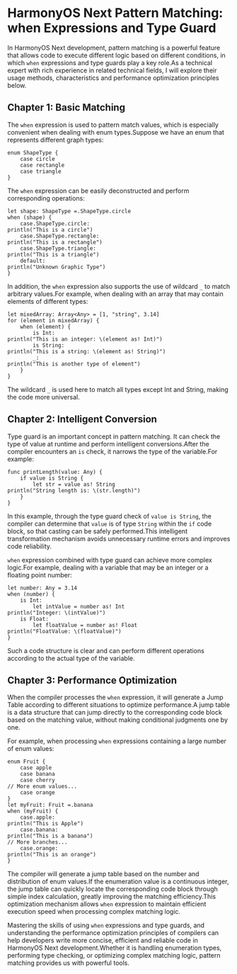 # HarmonyOS Next Pattern Matching: when Expressions and Type Guard
In HarmonyOS Next development, pattern matching is a powerful feature that allows code to execute different logic based on different conditions, in which `when` expressions and type guards play a key role.As a technical expert with rich experience in related technical fields, I will explore their usage methods, characteristics and performance optimization principles below.

## Chapter 1: Basic Matching
The `when` expression is used to pattern match values, which is especially convenient when dealing with enum types.Suppose we have an enum that represents different graph types:
```cj
enum ShapeType {
    case circle
    case rectangle
    case triangle
}
```
The `when` expression can be easily deconstructed and perform corresponding operations:
```cj
let shape: ShapeType =.ShapeType.circle
when (shape) {
    case.ShapeType.circle:
println("This is a circle")
    case.ShapeType.rectangle:
println("This is a rectangle")
    case.ShapeType.triangle:
println("This is a triangle")
    default:
println("Unknown Graphic Type")
}
```
In addition, the `when` expression also supports the use of wildcard `_` to match arbitrary values.For example, when dealing with an array that may contain elements of different types:
```cj
let mixedArray: Array<Any> = [1, "string", 3.14]
for (element in mixedArray) {
    when (element) {
        is Int:
println("This is an integer: \(element as! Int)")
        is String:
println("This is a string: \(element as! String)")
        _:
println("This is another type of element")
    }
}
```
The wildcard `_` is used here to match all types except Int and String, making the code more universal.

## Chapter 2: Intelligent Conversion
Type guard is an important concept in pattern matching. It can check the type of value at runtime and perform intelligent conversions.After the compiler encounters an `is` check, it narrows the type of the variable.For example:
```cj
func printLength(value: Any) {
    if value is String {
        let str = value as! String
println("String length is: \(str.length)")
    }
}
```
In this example, through the type guard check of `value is String`, the compiler can determine that `value` is of type `String` within the `if` code block, so that casting can be safely performed.This intelligent transformation mechanism avoids unnecessary runtime errors and improves code reliability.

`when` expression combined with type guard can achieve more complex logic.For example, dealing with a variable that may be an integer or a floating point number:
```cj
let number: Any = 3.14
when (number) {
    is Int:
        let intValue = number as! Int
println("Integer: \(intValue)")
    is Float:
        let floatValue = number as! Float
println("FloatValue: \(floatValue)")
}
```
Such a code structure is clear and can perform different operations according to the actual type of the variable.

## Chapter 3: Performance Optimization
When the compiler processes the `when` expression, it will generate a Jump Table according to different situations to optimize performance.A jump table is a data structure that can jump directly to the corresponding code block based on the matching value, without making conditional judgments one by one.

For example, when processing `when` expressions containing a large number of enum values:
```cj
enum Fruit {
    case apple
    case banana
    case cherry
// More enum values...
    case orange
}
let myFruit: Fruit =.banana
when (myFruit) {
    case.apple:
println("This is Apple")
    case.banana:
println("This is a banana")
// More branches...
    case.orange:
println("This is an orange")
}
```
The compiler will generate a jump table based on the number and distribution of enum values.If the enumeration value is a continuous integer, the jump table can quickly locate the corresponding code block through simple index calculation, greatly improving the matching efficiency.This optimization mechanism allows `when` expression to maintain efficient execution speed when processing complex matching logic.

Mastering the skills of using `when` expressions and type guards, and understanding the performance optimization principles of compilers can help developers write more concise, efficient and reliable code in HarmonyOS Next development.Whether it is handling enumeration types, performing type checking, or optimizing complex matching logic, pattern matching provides us with powerful tools.
